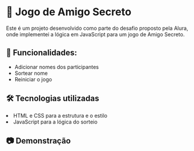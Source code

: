 <h1>🎁 Jogo de Amigo Secreto</h1>
<p>Este é um projeto desenvolvido como parte do desafio proposto pela Alura, onde implementei a lógica em JavaScript para um jogo de Amigo Secreto.</p>

<h2>🚀 Funcionalidades:</h2>
<ul>
<li>Adicionar nomes dos participantes</li>
<li>Sortear nome</li>
<li>Reiniciar o jogo</li>
</ul>
<h2>🛠️ Tecnologias utilizadas</h2>
<li>HTML e CSS para a estrutura e o estilo</li>
<li>JavaScript para a lógica do sorteio</li>

<h2>📷 Demonstração</h2>
<img src="
<h2>Deploy do Projeto</h2>
<p>Clique no link abaixo para testar o jogo do amigo secreto</p>
https://desafio-amigo-secreto-omega.vercel.app/
<h2>💡 Como executar</h2>
<h3>Clone este repositório:</h3>

<p>git clone https://github.com/seu-usuario/amigo-secreto.git</p>

Abra o arquivo index.html no navegador.
<h2>📌 Sobre o desafio</h2>
<p>Este projeto foi desenvolvido como parte do curso da Alura, onde coloquei em prática meus conhecimentos em JavaScript e aplicando lógica para o sorteio.</p>

<p>📌 Feito com 💙 por Anna Clara Julio Moreira</p>

